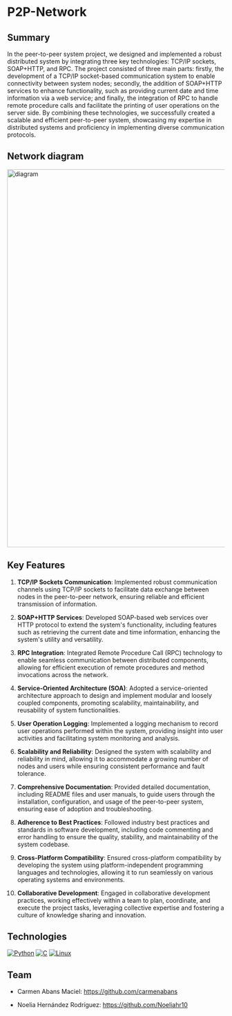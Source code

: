 # P2P-Network

## Summary

In the peer-to-peer system project, we designed and implemented a robust distributed system by integrating three key technologies: TCP/IP sockets, SOAP+HTTP, and RPC. The project consisted of three main parts: firstly, the development of a TCP/IP socket-based communication system to enable connectivity between system nodes; secondly, the addition of SOAP+HTTP services to enhance functionality, such as providing current date and time information via a web service; and finally, the integration of RPC to handle remote procedure calls and facilitate the printing of user operations on the server side. By combining these technologies, we successfully created a scalable and efficient peer-to-peer system, showcasing my expertise in distributed systems and proficiency in implementing diverse communication protocols.

## Network diagram
<img width="876" alt="diagram" src="https://github.com/carmenabans/P2P-Network/assets/112978307/f0663cfe-6ee4-4f15-be46-d6a7cf83e039">



## Key Features

1. **TCP/IP Sockets Communication**: Implemented robust communication channels using TCP/IP sockets to facilitate data exchange between nodes in the peer-to-peer network, ensuring reliable and efficient transmission of information.

2. **SOAP+HTTP Services**: Developed SOAP-based web services over HTTP protocol to extend the system's functionality, including features such as retrieving the current date and time information, enhancing the system's utility and versatility.

3. **RPC Integration**: Integrated Remote Procedure Call (RPC) technology to enable seamless communication between distributed components, allowing for efficient execution of remote procedures and method invocations across the network.

4. **Service-Oriented Architecture (SOA)**: Adopted a service-oriented architecture approach to design and implement modular and loosely coupled components, promoting scalability, maintainability, and reusability of system functionalities.

5. **User Operation Logging**: Implemented a logging mechanism to record user operations performed within the system, providing insight into user activities and facilitating system monitoring and analysis.

6. **Scalability and Reliability**: Designed the system with scalability and reliability in mind, allowing it to accommodate a growing number of nodes and users while ensuring consistent performance and fault tolerance.

7. **Comprehensive Documentation**: Provided detailed documentation, including README files and user manuals, to guide users through the installation, configuration, and usage of the peer-to-peer system, ensuring ease of adoption and troubleshooting.

8. **Adherence to Best Practices**: Followed industry best practices and standards in software development, including code commenting and error handling to ensure the quality, stability, and maintainability of the system codebase.

9. **Cross-Platform Compatibility**: Ensured cross-platform compatibility by developing the system using platform-independent programming languages and technologies, allowing it to run seamlessly on various operating systems and environments.

10. **Collaborative Development**: Engaged in collaborative development practices, working effectively within a team to plan, coordinate, and execute the project tasks, leveraging collective expertise and fostering a culture of knowledge sharing and innovation.


## Technologies
[![Python](https://skillicons.dev/icons?i=py)](https://www.python.org)
[![C](https://skillicons.dev/icons?i=c)](https://devdocs.io/c/)
[![Linux](https://skillicons.dev/icons?i=linux)](https://www.linux.org/pages/download/)

## Team

  - Carmen Abans Maciel: https://github.com/carmenabans
  
  - Noelia Hernández Rodríguez: https://github.com/Noeliahr10 
